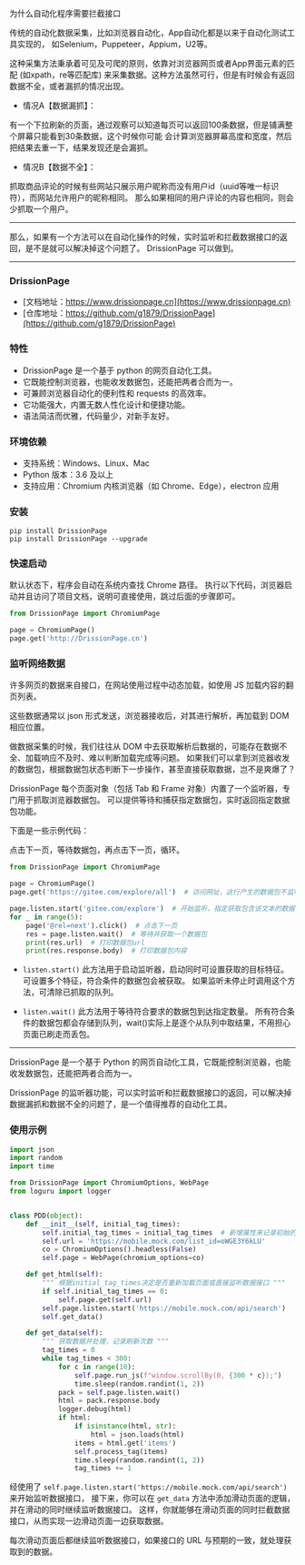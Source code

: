 为什么自动化程序需要拦截接口

传统的自动化数据采集，比如浏览器自动化，App自动化都是以来于自动化测试工具实现的，
如Selenium，Puppeteer，Appium，U2等。

这种采集方法秉承着可见及可爬的原则，依靠对浏览器网页或者App界面元素的匹配 (如xpath，re等匹配库)
来采集数据。这种方法虽然可行，但是有时候会有返回数据不全，或者漏抓的情况出现。

- 情况A【数据漏抓】：

有一个下拉刷新的页面，通过观察可以知道每页可以返回100条数据，但是铺满整个屏幕只能看到30条数据，这个时候你可能
会计算浏览器屏幕高度和宽度，然后把结果去重一下，结果发现还是会漏抓。

- 情况B【数据不全】：

抓取商品评论的时候有些网站只展示用户昵称而没有用户id（uuid等唯一标识符），而网站允许用户的昵称相同。
那么如果相同的用户评论的内容也相同，则会少抓取一个用户。

---

那么，如果有一个方法可以在自动化操作的时候，实时监听和拦截数据接口的返回，是不是就可以解决掉这个问题了。
DrissionPage 可以做到。

---

### DrissionPage

- [文档地址：https://www.drissionpage.cn](https://www.drissionpage.cn)
- [仓库地址：https://github.com/g1879/DrissionPage](https://github.com/g1879/DrissionPage)

### 特性

- DrissionPage 是一个基于 python 的网页自动化工具。
- 它既能控制浏览器，也能收发数据包，还能把两者合而为一。
- 可兼顾浏览器自动化的便利性和 requests 的高效率。
- 它功能强大，内置无数人性化设计和便捷功能。
- 语法简洁而优雅，代码量少，对新手友好。

### 环境依赖

- 支持系统：Windows、Linux、Mac
- Python 版本：3.6 及以上
- 支持应用：Chromium 内核浏览器（如 Chrome、Edge），electron 应用

### 安装

```shell
pip install DrissionPage
pip install DrissionPage --upgrade
```

### 快速启动

默认状态下，程序会自动在系统内查找 Chrome 路径。
执行以下代码，浏览器启动并且访问了项目文档，说明可直接使用，跳过后面的步骤即可。

```python
from DrissionPage import ChromiumPage

page = ChromiumPage()
page.get('http://DrissionPage.cn')
```

### 监听网络数据

许多网页的数据来自接口，在网站使用过程中动态加载，如使用 JS 加载内容的翻页列表。

这些数据通常以 json 形式发送，浏览器接收后，对其进行解析，再加载到 DOM 相应位置。

做数据采集的时候，我们往往从 DOM 中去获取解析后数据的，可能存在数据不全、加载响应不及时、难以判断加载完成等问题。
如果我们可以拿到浏览器收发的数据包，根据数据包状态判断下一步操作，甚至直接获取数据，岂不是爽爆了？

DrissionPage 每个页面对象（包括 Tab 和 Frame 对象）内置了一个监听器，专门用于抓取浏览器数据包。
可以提供等待和捕获指定数据包，实时返回指定数据包功能。

下面是一些示例代码：

点击下一页，等待数据包，再点击下一页，循环。

```python
from DrissionPage import ChromiumPage

page = ChromiumPage()
page.get('https://gitee.com/explore/all')  # 访问网址，这行产生的数据包不监听

page.listen.start('gitee.com/explore')  # 开始监听，指定获取包含该文本的数据包
for _ in range(5):
    page('@rel=next').click()  # 点击下一页
    res = page.listen.wait()  # 等待并获取一个数据包
    print(res.url)  # 打印数据包url
    print(res.response.body)  # 打印数据包内容
```

- `listen.start()` 此方法用于启动监听器，启动同时可设置获取的目标特征。
  可设置多个特征，符合条件的数据包会被获取。
  如果监听未停止时调用这个方法，可清除已抓取的队列。

- `listen.wait()` 此方法用于等待符合要求的数据包到达指定数量。
  所有符合条件的数据包都会存储到队列，wait()实际上是逐个从队列中取结果，不用担心页面已刷走而丢包。

---

DrissionPage 是一个基于 Python 的网页自动化工具，它既能控制浏览器，也能收发数据包，还能把两者合而为一。

DrissionPage 的监听器功能，可以实时监听和拦截数据接口的返回，可以解决掉数据漏抓和数据不全的问题了，是一个值得推荐的自动化工具。


### 使用示例

```python
import json
import random
import time

from DrissionPage import ChromiumOptions, WebPage
from loguru import logger


class PDD(object):
    def __init__(self, initial_tag_times):
        self.initial_tag_times = initial_tag_times  # 新增属性来记录初始的tag_times
        self.url = 'https://mobile.mock.com/list_id=oWGE3Y6kLU'
        co = ChromiumOptions().headless(False)
        self.page = WebPage(chromium_options=co)

    def get_html(self):
        """ 根据initial_tag_times决定是否重新加载页面或直接监听数据接口 """
        if self.initial_tag_times == 0:
            self.page.get(self.url)
        self.page.listen.start('https://mobile.mock.com/api/search')
        self.get_data()

    def get_data(self):
        """ 获取数据并处理，记录刷新次数 """
        tag_times = 0
        while tag_times < 300:
            for c in range(10):
                self.page.run_js(f"window.scrollBy(0, {300 * c});")
                time.sleep(random.randint(1, 2))
            pack = self.page.listen.wait()
            html = pack.response.body
            logger.debug(html)
            if html:
                if isinstance(html, str):
                    html = json.loads(html)
                items = html.get('items')
                self.process_tag(items)
                time.sleep(random.randint(1, 2))
                tag_times += 1
```

经使用了 `self.page.listen.start('https://mobile.mock.com/api/search')` 来开始监听数据接口，
接下来，你可以在 `get_data` 方法中添加滑动页面的逻辑，并在滑动的同时继续监听数据接口。
这样，你就能够在滑动页面的同时拦截数据接口，从而实现一边滑动页面一边获取数据。

每次滑动页面后都继续监听数据接口，如果接口的 URL 与预期的一致，就处理获取到的数据。